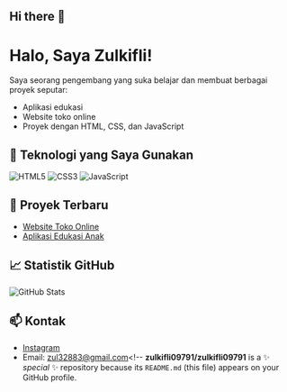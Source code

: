 ## Hi there 👋

# Halo, Saya Zulkifli!

Saya seorang pengembang yang suka belajar dan membuat berbagai proyek seputar:
- Aplikasi edukasi
- Website toko online
- Proyek dengan HTML, CSS, dan JavaScript

## 🔧 Teknologi yang Saya Gunakan
![HTML5](https://img.shields.io/badge/-HTML5-E34F26?style=flat&logo=html5&logoColor=white)
![CSS3](https://img.shields.io/badge/-CSS3-1572B6?style=flat&logo=css3)
![JavaScript](https://img.shields.io/badge/-JavaScript-F7DF1E?style=flat&logo=javascript&logoColor=black)

## 📂 Proyek Terbaru
- [Website Toko Online](https://github.com/Zulkifli09791/nama-proyek)
- [Aplikasi Edukasi Anak](https://github.com/Zulkifli09791/nama-proyek)

## 📈 Statistik GitHub
![GitHub Stats](https://github-readme-stats.vercel.app/api?username=Zulkifli09791&show_icons=true&theme=radical)

## 📫 Kontak
- [Instagram](https://instagram.com/zulkifli_145)
- Email: zul32883@gmail.com<!--
**zulkifli09791/zulkifli09791** is a ✨ _special_ ✨ repository because its `README.md` (this file) appears on your GitHub profile.
